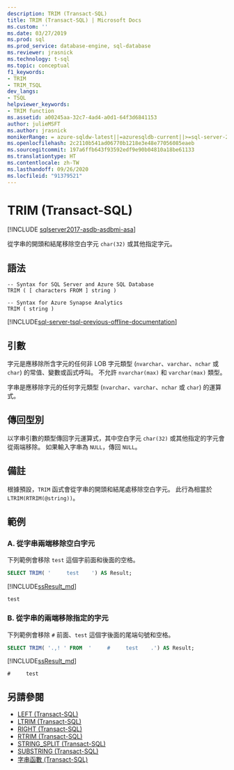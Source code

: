 ```yaml
---
description: TRIM (Transact-SQL)
title: TRIM (Transact-SQL) | Microsoft Docs
ms.custom: ''
ms.date: 03/27/2019
ms.prod: sql
ms.prod_service: database-engine, sql-database
ms.reviewer: jrasnick
ms.technology: t-sql
ms.topic: conceptual
f1_keywords:
- TRIM
- TRIM_TSQL
dev_langs:
- TSQL
helpviewer_keywords:
- TRIM function
ms.assetid: a00245aa-32c7-4ad4-a0d1-64f3d6841153
author: julieMSFT
ms.author: jrasnick
monikerRange: = azure-sqldw-latest||=azuresqldb-current||>=sql-server-2017||=sqlallproducts-allversions||>=sql-server-linux-2017||=azuresqldb-mi-current
ms.openlocfilehash: 2c2110b541ad06770b1218e3e48e77056085eaeb
ms.sourcegitcommit: 197a6ffb643f93592edf9e90b04810a18be61133
ms.translationtype: HT
ms.contentlocale: zh-TW
ms.lasthandoff: 09/26/2020
ms.locfileid: "91379521"
---
```

# <a name="trim-transact-sql"></a>TRIM (Transact-SQL)

[!INCLUDE [sqlserver2017-asdb-asdbmi-asa](../../includes/applies-to-version/sqlserver2017-asdb-asdbmi-asa.md)]

從字串的開頭和結尾移除空白字元 `char(32)` 或其他指定字元。  

## <a name="syntax"></a>語法

```syntaxsql
-- Syntax for SQL Server and Azure SQL Database
TRIM ( [ characters FROM ] string )
```

```syntaxsql
-- Syntax for Azure Synapse Analytics
TRIM ( string )
```

[!INCLUDE[sql-server-tsql-previous-offline-documentation](../../includes/sql-server-tsql-previous-offline-documentation.md)]

## <a name="arguments"></a>引數

字元是應移除所含字元的任何非 LOB 字元類型 (`nvarchar`、`varchar`、`nchar` 或 `char`) 的常值、變數或函式呼叫。 不允許 `nvarchar(max)` 和 `varchar(max)` 類型。

字串是應移除字元的任何字元類型 (`nvarchar`、`varchar`、`nchar` 或 `char`) 的運算式。

## <a name="return-types"></a>傳回型別

以字串引數的類型傳回字元運算式，其中空白字元 `char(32)` 或其他指定的字元會從兩端移除。 如果輸入字串為 `NULL`，傳回 `NULL`。

## <a name="remarks"></a>備註

根據預設，`TRIM` 函式會從字串的開頭和結尾處移除空白字元。 此行為相當於 `LTRIM(RTRIM(@string))`。

## <a name="examples"></a>範例

### <a name="a--removes-the-space-character-from-both-sides-of-string"></a>A.  從字串兩端移除空白字元

下列範例會移除 `test` 這個字前面和後面的空格。

```sql
SELECT TRIM( '     test    ') AS Result;
```

[!INCLUDE[ssResult_md](../../includes/ssresult-md.md)]

```
test
```

### <a name="b--removes-specified-characters-from-both-sides-of-string"></a>B.  從字串的兩端移除指定的字元

下列範例會移除 `#` 前面、`test` 這個字後面的尾端句號和空格。

```sql
SELECT TRIM( '.,! ' FROM  '     #     test    .') AS Result;
```

[!INCLUDE[ssResult_md](../../includes/ssresult-md.md)]
```
#     test
```

## <a name="see-also"></a>另請參閱

- [LEFT &#40;Transact-SQL&#41;](../../t-sql/functions/left-transact-sql.md)  
- [LTRIM &#40;Transact-SQL&#41;](../../t-sql/functions/ltrim-transact-sql.md)  
- [RIGHT &#40;Transact-SQL&#41;](../../t-sql/functions/right-transact-sql.md)  
- [RTRIM &#40;Transact-SQL&#41;](../../t-sql/functions/rtrim-transact-sql.md)  
- [STRING_SPLIT &#40;Transact-SQL&#41;](../../t-sql/functions/string-split-transact-sql.md)  
- [SUBSTRING &#40;Transact-SQL&#41;](../../t-sql/functions/substring-transact-sql.md)  
- [字串函數 &#40;Transact-SQL&#41;](../../t-sql/functions/string-functions-transact-sql.md)
